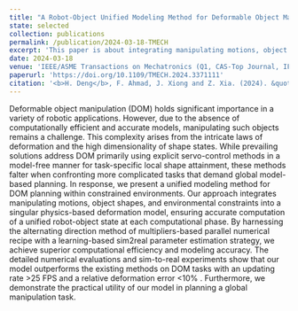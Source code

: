 ```yaml
---
title: "A Robot-Object Unified Modeling Method for Deformable Object Manipulation in Constrained Environments"
state: selected
collection: publications
permalink: /publication/2024-03-18-TMECH
excerpt: 'This paper is about integrating manipulating motions, object shapes, and environmental constraints into a singular physics-based deformation model, ensuring accurate computation of a unified robot-object state at each computational phase.'
date: 2024-03-18
venue: 'IEEE/ASME Transactions on Mechatronics (Q1, CAS-Top Journal, IF=6.4)'
paperurl: 'https://doi.org/10.1109/TMECH.2024.3371111'
citation: '<b>H. Deng</b>, F. Ahmad, J. Xiong and Z. Xia. (2024). &quot;A Robot-Object Unified Modeling Method for Deformable Object Manipulation in Constrained Environments.&quot; <i><b>IEEE/ASME Transactions on Mechatronics</b></i>, Early Access, doi: 10.1109/TMECH.2024.3371111.'
---
```


Deformable object manipulation (DOM) holds significant importance in a variety of robotic applications. However, due to the absence of computationally efficient and accurate models, manipulating such objects remains a challenge. This complexity arises from the intricate laws of deformation and the high dimensionality of shape states. While prevailing solutions address DOM primarily using explicit servo-control methods in a model-free manner for task-specific local shape attainment, these methods falter when confronting more complicated tasks that demand global model-based planning. In response, we present a unified modeling method for DOM planning within constrained environments. Our approach integrates manipulating motions, object shapes, and environmental constraints into a singular physics-based deformation model, ensuring accurate computation of a unified robot-object state at each computational phase. By harnessing the alternating direction method of multipliers-based parallel numerical recipe with a learning-based sim2real parameter estimation strategy, we achieve superior computational efficiency and modeling accuracy. The detailed numerical evaluations and sim-to-real experiments show that our model outperforms the existing methods on DOM tasks with an updating rate >25 FPS and a relative deformation error <10% . Furthermore, we demonstrate the practical utility of our model in planning a global manipulation task.